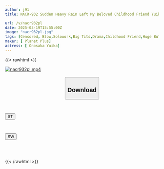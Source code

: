 ```yaml
---
author: j91
title: NACR-932 Sudden Heavy Rain Left My Beloved Childhood Friend Yuika Onozaka Unable To Go Home...

url: /v/nacr932pl
date: 2025-03-19T15:55:00Z
image: "nacr932pl.jpg"
tags: [Censored, Blow,Solowork,Big Tits,Drama,Childhood Friend,Huge Butt	]
maker: [ Planet Plus]
actress: [ Onosaka Yuika]
---
```



{{< rawhtml >}}

<div class="video" data-videoid="aZqm2MrmQJtxreL">
    <a href="javascript:;">
        <img src="/v/nacr932pl/nacr932pl.jpg" width="WIDTH" height="HEIGHT" alt="nacr932pl.mp4" loading="lazy">
    </a>
</div>

<script type="text/javascript" src="https://j91.asia/asset/on-demand-st.js"></script>

<br>
  <link rel="stylesheet" href="https://j91.asia/asset/bs5.css">
  
  <center>
  <button class="btn btn-primary" type="button" data-bs-toggle="collapse" data-bs-target=".multi-collapse" aria-expanded="false" aria-controls="multiCollapseExample1 multiCollapseExample2"><h2>Download</h2></button></center>
</p>
<div class="row">
  <div class="col">
    <div class="collapse multi-collapse" id="multiCollapseExample1">
      <div class="card card-body">
	      	      <br>
<div class="buttons">  
<p><a href="/v/nacr932pl/st.html" target="_blank"><button class="btn-hover color-3"><i class="fa fa-download"></i> ST</button></a></p></div>
    </div>
  </div>
</div>
  <div class="col">
    <div class="collapse multi-collapse" id="multiCollapseExample2">
      <div class="card card-body">
	      <br>
<div class="buttons">
<p><a href="/v/nacr932pl/sw.html" target="_blank"><button class="btn-hover color-2"><i class="fa fa-download"></i> SW</button></a></p></div>
<br><br>
      </div>
    </div>
  </div>
</div>

{{< /rawhtml >}}
